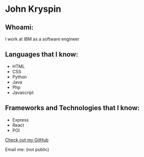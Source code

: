 # John Kryspin

## Whoami:
I work at IBM as a software engineer


## Languages that I know:

- HTML
- CSS
- Python
- Java
- Php
- Javascript



## Frameworks and Technologies that I know:

- Express
- React
- POI


[Check out my GitHub](https://github.com/jibbey)

Email me: (not public)

